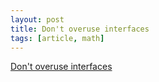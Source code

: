 ```yaml
---
layout: post
title: Don't overuse interfaces
tags: [article, math]
---
```


[Don't overuse interfaces](https://news.ycombinator.com/item?id=14307500)